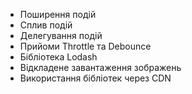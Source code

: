 - Поширення подій  
- Сплив подій  
- Делегування подій  
- Прийоми Throttle та Debounce  
- Бібліотека Lodash  
- Відкладене завантаження зображень  
- Використання бібліотек через CDN